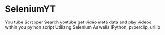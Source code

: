# SeleniumYT
You tube Scrapper   Search youtube get video meta data and play videos within you python script  Utilizing Selenium As wells IPython, pyperclip, urllib 
